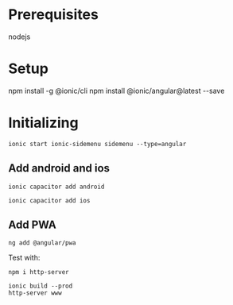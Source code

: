 # Prerequisites
nodejs

# Setup

npm install -g @ionic/cli
npm install @ionic/angular@latest --save

# Initializing

```
ionic start ionic-sidemenu sidemenu --type=angular
```

## Add android and ios 

```
ionic capacitor add android

```
```
ionic capacitor add ios
```

## Add PWA

```
ng add @angular/pwa
```

Test with:
```
npm i http-server
```
```
ionic build --prod
http-server www
```